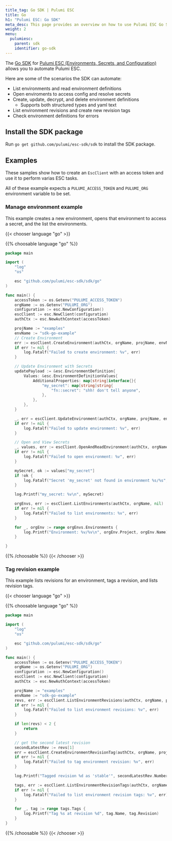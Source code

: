 ```yaml
---
title_tag: Go SDK | Pulumi ESC
title: Go
h1: "Pulumi ESC: Go SDK"
meta_desc: This page provides an overview on how to use Pulumi ESC Go SDK.
weight: 2
menu:
  pulumiesc:
    parent: sdk
    identifier: go-sdk
---
```


The [Go SDK](https://github.com/pulumi/esc-sdk) for [Pulumi ESC (Environments, Secrets, and Configuration)](/product/esc/) allows you to automate Pulumi ESC.

Here are some of the scenarios the SDK can automate:

* List environments and read environment definitions
* Open enviroments to access config and resolve secrets
* Create, update, decrypt, and delete environment definitions
    * Supports both structured types and yaml text
* List environment revisions and create new revision tags
* Check environment definitions for errors

## Install the SDK package

Run `go get github.com/pulumi/esc-sdk/sdk` to install the SDK package.

## Examples

These samples show how to create an `EscClient` with an access token and use it to perform varias ESC tasks.

All of these example expects a `PULUMI_ACCESS_TOKEN` and `PULUMI_ORG` environment variable to be set.

### Manage environment example

This example creates a new environment, opens that environment to access a secret, and the list the environments.

{{< chooser language "go" >}}

{{% choosable language "go" %}}

```go
package main

import (
	"log"
	"os"

	esc "github.com/pulumi/esc-sdk/sdk/go"
)

func main() {
	accessToken := os.Getenv("PULUMI_ACCESS_TOKEN")
	orgName := os.Getenv("PULUMI_ORG")
	configuration := esc.NewConfiguration()
	escClient := esc.NewClient(configuration)
	authCtx := esc.NewAuthContext(accessToken)

	projName := "examples"
	envName := "sdk-go-example"
	// Create Environment
	err := escClient.CreateEnvironment(authCtx, orgName, projName, envName)
	if err != nil {
		log.Fatalf("Failed to create environment: %v", err)
	}

	// Update Environment with Secrets
	updatePayload := &esc.EnvironmentDefinition{
		Values: &esc.EnvironmentDefinitionValues{
			AdditionalProperties: map[string]interface{}{
				"my_secret": map[string]string{
					"fn::secret": "shh! don't tell anyone",
				},
			},
		},
	}

	_, err = escClient.UpdateEnvironment(authCtx, orgName, projName, envName, updatePayload)
	if err != nil {
		log.Fatalf("Failed to update environment: %v", err)
	}

	// Open and View Secrets
	_, values, err := escClient.OpenAndReadEnvironment(authCtx, orgName, projName, envName)
	if err != nil {
		log.Fatalf("Failed to open environment: %v", err)
	}

	mySecret, ok := values["my_secret"]
	if !ok {
		log.Fatalf("Secret 'my_secret' not found in environment %s/%s", projName, envName)
	}

	log.Printf("my_secret: %v\n", mySecret)

	orgEnvs, err := escClient.ListEnvironments(authCtx, orgName, nil)
	if err != nil {
		log.Fatalf("Failed to list environments: %v", err)
	}

	for _, orgEnv := range orgEnvs.Environments {
		log.Printf("Environment: %v/%v\n", orgEnv.Project, orgEnv.Name)
	}

}

```

{{% /choosable %}}
{{< /chooser >}}

### Tag revision example

This example lists revisions for an environment, tags a revision, and lists revision tags.

{{< chooser language "go" >}}

{{% choosable language "go" %}}

```go
package main

import (
	"log"
	"os"

	esc "github.com/pulumi/esc-sdk/sdk/go"
)

func main() {
	accessToken := os.Getenv("PULUMI_ACCESS_TOKEN")
	orgName := os.Getenv("PULUMI_ORG")
	configuration := esc.NewConfiguration()
	escClient := esc.NewClient(configuration)
	authCtx := esc.NewAuthContext(accessToken)

	projName := "examples"
	envName := "sdk-go-example"
	revs, err := escClient.ListEnvironmentRevisions(authCtx, orgName, projName, envName)
	if err != nil {
		log.Fatalf("Failed to list environment revisions: %v", err)
	}

	if len(revs) < 2 {
		return
	}

	// get the second latest revision
	secondLatestRev := revs[1]
	err = escClient.CreateEnvironmentRevisionTag(authCtx, orgName, projName, envName, "stable", secondLatestRev.Number)
	if err != nil {
		log.Fatalf("Failed to tag environment revision: %v", err)
	}

	log.Printf("Tagged revision %d as 'stable'", secondLatestRev.Number)

	tags, err := escClient.ListEnvironmentRevisionTags(authCtx, orgName, projName, envName)
	if err != nil {
		log.Fatalf("Failed to list environment revision tags: %v", err)
	}

	for _, tag := range tags.Tags {
		log.Printf("Tag %s at revision %d", tag.Name, tag.Revision)
	}
}

```

{{% /choosable %}}
{{< /chooser >}}
